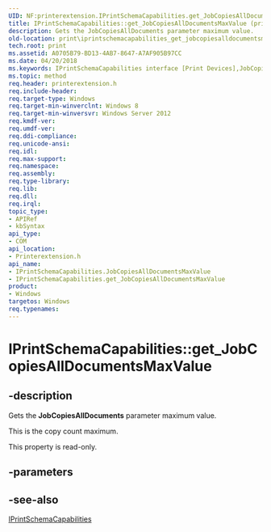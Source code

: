 ```yaml
---
UID: NF:printerextension.IPrintSchemaCapabilities.get_JobCopiesAllDocumentsMaxValue
title: IPrintSchemaCapabilities::get_JobCopiesAllDocumentsMaxValue (printerextension.h)
description: Gets the JobCopiesAllDocuments parameter maximum value.
old-location: print\iprintschemacapabilities_get_jobcopiesalldocumentsmaxvalue.htm
tech.root: print
ms.assetid: A0705B79-BD13-4AB7-8647-A7AF905B97CC
ms.date: 04/20/2018
ms.keywords: IPrintSchemaCapabilities interface [Print Devices],JobCopiesAllDocumentsMaxValue property, IPrintSchemaCapabilities.JobCopiesAllDocumentsMaxValue, IPrintSchemaCapabilities.get_JobCopiesAllDocumentsMaxValue, IPrintSchemaCapabilities::JobCopiesAllDocumentsMaxValue, IPrintSchemaCapabilities::get_JobCopiesAllDocumentsMaxValue, JobCopiesAllDocumentsMaxValue property [Print Devices], JobCopiesAllDocumentsMaxValue property [Print Devices],IPrintSchemaCapabilities interface, get_JobCopiesAllDocumentsMaxValue, print.iprintschemacapabilities_get_jobcopiesalldocumentsmaxvalue, printerextension/IPrintSchemaCapabilities::JobCopiesAllDocumentsMaxValue, printerextension/IPrintSchemaCapabilities::get_JobCopiesAllDocumentsMaxValue
ms.topic: method
req.header: printerextension.h
req.include-header: 
req.target-type: Windows
req.target-min-winverclnt: Windows 8
req.target-min-winversvr: Windows Server 2012
req.kmdf-ver: 
req.umdf-ver: 
req.ddi-compliance: 
req.unicode-ansi: 
req.idl: 
req.max-support: 
req.namespace: 
req.assembly: 
req.type-library: 
req.lib: 
req.dll: 
req.irql: 
topic_type:
- APIRef
- kbSyntax
api_type:
- COM
api_location:
- Printerextension.h
api_name:
- IPrintSchemaCapabilities.JobCopiesAllDocumentsMaxValue
- IPrintSchemaCapabilities.get_JobCopiesAllDocumentsMaxValue
product:
- Windows
targetos: Windows
req.typenames: 
---
```


# IPrintSchemaCapabilities::get_JobCopiesAllDocumentsMaxValue


## -description


Gets the <b>JobCopiesAllDocuments</b> parameter maximum value.

This is the copy count maximum.

This property is read-only.


## -parameters


## -see-also




<a href="https://msdn.microsoft.com/library/windows/hardware/hh451256">IPrintSchemaCapabilities</a>
 

 

